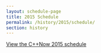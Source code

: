 ```yaml
---
layout: schedule-page
title: 2015 Schedule
permalink: /history/2015/schedule/
section: history
---
```


<div><a id="sched-embed" href="http://cppnow2015.sched.org/">View the C++Now 2015 schedule</a></div>

<script src="http://cppnow2015.sched.org/js/embed.js"></script>
